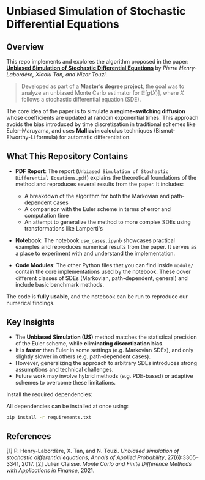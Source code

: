 # Unbiased Simulation of Stochastic Differential Equations

## Overview

This repo implements and explores the algorithm proposed in the paper:
**[Unbiased Simulation of Stochastic Differential Equations](https://arxiv.org/abs/1504.06107)**
by *Pierre Henry-Labordère, Xiaolu Tan, and Nizar Touzi*.

> Developed as part of a **Master’s degree project**, the goal was to analyze an unbiased Monte Carlo estimator for $\mathbb{E}[g(X)]$, where $X$ follows a stochastic differential equation (SDE).

The core idea of the paper is to simulate a **regime-switching diffusion** whose coefficients are updated at random exponential times. This approach avoids the bias introduced by time discretization in traditional schemes like Euler–Maruyama, and uses **Malliavin calculus** techniques (Bismut-Elworthy-Li formula) for automatic differentiation.

## What This Repository Contains

* **PDF Report**:
  The report (`Unbiased Simulation of Stochastic Differential Equations.pdf`) explains the theoretical foundations of the method and reproduces several results from the paper. It includes:

  * A breakdown of the algorithm for both the Markovian and path-dependent cases
  * A comparison with the Euler scheme in terms of error and computation time
  * An attempt to generalize the method to more complex SDEs using transformations like Lamperti's

* **Notebook**:
  The notebook `use_cases.ipynb` showcases practical examples and reproduces numerical results from the paper. It serves as a place to experiment with and understand the implementation.

* **Code Modules**:
  The other Python files that you can find inside `module/` contain the core implementations used by the notebook. These cover different classes of SDEs (Markovian, path-dependent, general) and include basic benchmark methods.

The code is **fully usable**, and the notebook can be run to reproduce our numerical findings.

## Key Insights

* The **Unbiased Simulation (US)** method matches the statistical precision of the Euler scheme, while **eliminating discretization bias**.
* It is **faster** than Euler in some settings (e.g. Markovian SDEs), and only slightly slower in others (e.g. path-dependent cases).
* However, generalizing the approach to arbitrary SDEs introduces strong assumptions and technical challenges.
* Future work may involve hybrid methods (e.g. PDE-based) or adaptive schemes to overcome these limitations.


Install the required dependencies:

All dependencies can be installed at once using:
   ```bash
   pip install -r requirements.txt
   ```

## References

\[1] P. Henry-Labordère, X. Tan, and N. Touzi. *Unbiased simulation of stochastic differential equations*, *Annals of Applied Probability*, 27(6):3305–3341, 2017.
\[2] Julien Claisse. *Monte Carlo and Finite Difference Methods with Applications in Finance*, 2021.